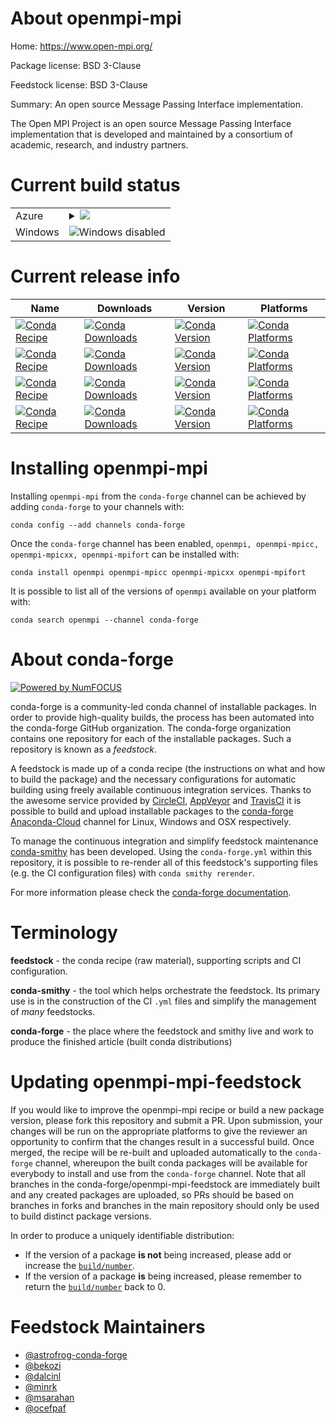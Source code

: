 About openmpi-mpi
=================

Home: https://www.open-mpi.org/

Package license: BSD 3-Clause

Feedstock license: BSD 3-Clause

Summary: An open source Message Passing Interface implementation.

The Open MPI Project is an open source Message Passing Interface
implementation that is developed and maintained by a consortium of academic,
research, and industry partners.


Current build status
====================


<table>
    
  <tr>
    <td>Azure</td>
    <td>
      <details>
        <summary>
          <a href="https://dev.azure.com/conda-forge/feedstock-builds/_build/latest?definitionId=720&branchName=master">
            <img src="https://dev.azure.com/conda-forge/feedstock-builds/_apis/build/status/openmpi-feedstock?branchName=master">
          </a>
        </summary>
        <table>
          <thead><tr><th>Variant</th><th>Status</th></tr></thead>
          <tbody><tr>
              <td>linux</td>
              <td>
                <a href="https://dev.azure.com/conda-forge/feedstock-builds/_build/latest?definitionId=720&branchName=master">
                  <img src="https://dev.azure.com/conda-forge/feedstock-builds/_apis/build/status/openmpi-feedstock?branchName=master&jobName=linux&configuration=linux_" alt="variant">
                </a>
              </td>
            </tr><tr>
              <td>osx</td>
              <td>
                <a href="https://dev.azure.com/conda-forge/feedstock-builds/_build/latest?definitionId=720&branchName=master">
                  <img src="https://dev.azure.com/conda-forge/feedstock-builds/_apis/build/status/openmpi-feedstock?branchName=master&jobName=osx&configuration=osx_" alt="variant">
                </a>
              </td>
            </tr>
          </tbody>
        </table>
      </details>
    </td>
  </tr>
  <tr>
    <td>Windows</td>
    <td>
      <img src="https://img.shields.io/badge/Windows-disabled-lightgrey.svg" alt="Windows disabled">
    </td>
  </tr>
</table>

Current release info
====================

| Name | Downloads | Version | Platforms |
| --- | --- | --- | --- |
| [![Conda Recipe](https://img.shields.io/badge/recipe-openmpi-green.svg)](https://anaconda.org/conda-forge/openmpi) | [![Conda Downloads](https://img.shields.io/conda/dn/conda-forge/openmpi.svg)](https://anaconda.org/conda-forge/openmpi) | [![Conda Version](https://img.shields.io/conda/vn/conda-forge/openmpi.svg)](https://anaconda.org/conda-forge/openmpi) | [![Conda Platforms](https://img.shields.io/conda/pn/conda-forge/openmpi.svg)](https://anaconda.org/conda-forge/openmpi) |
| [![Conda Recipe](https://img.shields.io/badge/recipe-openmpi--mpicc-green.svg)](https://anaconda.org/conda-forge/openmpi-mpicc) | [![Conda Downloads](https://img.shields.io/conda/dn/conda-forge/openmpi-mpicc.svg)](https://anaconda.org/conda-forge/openmpi-mpicc) | [![Conda Version](https://img.shields.io/conda/vn/conda-forge/openmpi-mpicc.svg)](https://anaconda.org/conda-forge/openmpi-mpicc) | [![Conda Platforms](https://img.shields.io/conda/pn/conda-forge/openmpi-mpicc.svg)](https://anaconda.org/conda-forge/openmpi-mpicc) |
| [![Conda Recipe](https://img.shields.io/badge/recipe-openmpi--mpicxx-green.svg)](https://anaconda.org/conda-forge/openmpi-mpicxx) | [![Conda Downloads](https://img.shields.io/conda/dn/conda-forge/openmpi-mpicxx.svg)](https://anaconda.org/conda-forge/openmpi-mpicxx) | [![Conda Version](https://img.shields.io/conda/vn/conda-forge/openmpi-mpicxx.svg)](https://anaconda.org/conda-forge/openmpi-mpicxx) | [![Conda Platforms](https://img.shields.io/conda/pn/conda-forge/openmpi-mpicxx.svg)](https://anaconda.org/conda-forge/openmpi-mpicxx) |
| [![Conda Recipe](https://img.shields.io/badge/recipe-openmpi--mpifort-green.svg)](https://anaconda.org/conda-forge/openmpi-mpifort) | [![Conda Downloads](https://img.shields.io/conda/dn/conda-forge/openmpi-mpifort.svg)](https://anaconda.org/conda-forge/openmpi-mpifort) | [![Conda Version](https://img.shields.io/conda/vn/conda-forge/openmpi-mpifort.svg)](https://anaconda.org/conda-forge/openmpi-mpifort) | [![Conda Platforms](https://img.shields.io/conda/pn/conda-forge/openmpi-mpifort.svg)](https://anaconda.org/conda-forge/openmpi-mpifort) |

Installing openmpi-mpi
======================

Installing `openmpi-mpi` from the `conda-forge` channel can be achieved by adding `conda-forge` to your channels with:

```
conda config --add channels conda-forge
```

Once the `conda-forge` channel has been enabled, `openmpi, openmpi-mpicc, openmpi-mpicxx, openmpi-mpifort` can be installed with:

```
conda install openmpi openmpi-mpicc openmpi-mpicxx openmpi-mpifort
```

It is possible to list all of the versions of `openmpi` available on your platform with:

```
conda search openmpi --channel conda-forge
```


About conda-forge
=================

[![Powered by NumFOCUS](https://img.shields.io/badge/powered%20by-NumFOCUS-orange.svg?style=flat&colorA=E1523D&colorB=007D8A)](http://numfocus.org)

conda-forge is a community-led conda channel of installable packages.
In order to provide high-quality builds, the process has been automated into the
conda-forge GitHub organization. The conda-forge organization contains one repository
for each of the installable packages. Such a repository is known as a *feedstock*.

A feedstock is made up of a conda recipe (the instructions on what and how to build
the package) and the necessary configurations for automatic building using freely
available continuous integration services. Thanks to the awesome service provided by
[CircleCI](https://circleci.com/), [AppVeyor](https://www.appveyor.com/)
and [TravisCI](https://travis-ci.org/) it is possible to build and upload installable
packages to the [conda-forge](https://anaconda.org/conda-forge)
[Anaconda-Cloud](https://anaconda.org/) channel for Linux, Windows and OSX respectively.

To manage the continuous integration and simplify feedstock maintenance
[conda-smithy](https://github.com/conda-forge/conda-smithy) has been developed.
Using the ``conda-forge.yml`` within this repository, it is possible to re-render all of
this feedstock's supporting files (e.g. the CI configuration files) with ``conda smithy rerender``.

For more information please check the [conda-forge documentation](https://conda-forge.org/docs/).

Terminology
===========

**feedstock** - the conda recipe (raw material), supporting scripts and CI configuration.

**conda-smithy** - the tool which helps orchestrate the feedstock.
                   Its primary use is in the construction of the CI ``.yml`` files
                   and simplify the management of *many* feedstocks.

**conda-forge** - the place where the feedstock and smithy live and work to
                  produce the finished article (built conda distributions)


Updating openmpi-mpi-feedstock
==============================

If you would like to improve the openmpi-mpi recipe or build a new
package version, please fork this repository and submit a PR. Upon submission,
your changes will be run on the appropriate platforms to give the reviewer an
opportunity to confirm that the changes result in a successful build. Once
merged, the recipe will be re-built and uploaded automatically to the
`conda-forge` channel, whereupon the built conda packages will be available for
everybody to install and use from the `conda-forge` channel.
Note that all branches in the conda-forge/openmpi-mpi-feedstock are
immediately built and any created packages are uploaded, so PRs should be based
on branches in forks and branches in the main repository should only be used to
build distinct package versions.

In order to produce a uniquely identifiable distribution:
 * If the version of a package **is not** being increased, please add or increase
   the [``build/number``](https://conda.io/docs/user-guide/tasks/build-packages/define-metadata.html#build-number-and-string).
 * If the version of a package **is** being increased, please remember to return
   the [``build/number``](https://conda.io/docs/user-guide/tasks/build-packages/define-metadata.html#build-number-and-string)
   back to 0.

Feedstock Maintainers
=====================

* [@astrofrog-conda-forge](https://github.com/astrofrog-conda-forge/)
* [@bekozi](https://github.com/bekozi/)
* [@dalcinl](https://github.com/dalcinl/)
* [@minrk](https://github.com/minrk/)
* [@msarahan](https://github.com/msarahan/)
* [@ocefpaf](https://github.com/ocefpaf/)

